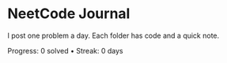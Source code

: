 # NeetCode Journal

I post one problem a day. Each folder has code and a quick note.

<!-- PROGRESS_START -->
Progress: 0 solved • Streak: 0 days
<!-- PROGRESS_END -->
